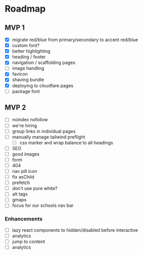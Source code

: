 # Roadmap

## MVP 1

- [x] migrate red/blue from primary/secondary to accent red/blue
- [x] custom font?
- [x] better highlighting
- [x] heading / footer
- [x] navigation / scaffolding pages
- [ ] image handling
- [x] favicon
- [x] shaving bundle
- [x] deploying to cloudfare pages
- [ ] package font

## MVP 2

- [ ] noindex nofollow
- [ ] we're hiring
- [ ] group links in individual pages
- [ ] manually manage tailwind preflight
  - [ ] css marker and wrap balance to all headings
- [ ] SEO
- [ ] good images
- [ ] form
- [ ] 404
- [ ] nav pill icon
- [ ] fix asChild
- [ ] prefetch
- [ ] don't use pure white?
- [ ] alt tags
- [ ] gmaps
- [ ] focus for our schools nav bar

### Enhancements

- [ ] lazy react components to hidden/disabled before interactive
- [ ] analytics
- [ ] jump to content
- [ ] analytics
